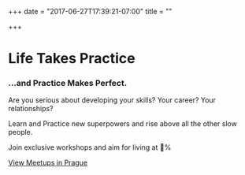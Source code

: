 +++
date = "2017-06-27T17:39:21-07:00"
title = ""

+++
# Life Takes Practice

### ...and Practice Makes Perfect.

Are you serious about developing your skills? Your career? Your relationships?

Learn and Practice new superpowers and rise above all the other slow people.

Join exclusive workshops and aim for living at 💯%

[View Meetups in Prague](https://meetup.com/prakti-prague/events)